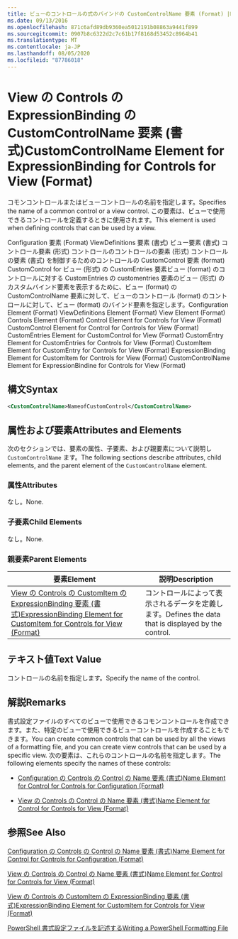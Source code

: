 ```yaml
---
title: ビューのコントロールの式のバインドの CustomControlName 要素 (Format) |Microsoft Docs
ms.date: 09/13/2016
ms.openlocfilehash: 871c6afd89db9360ea5012191b08863a9441f899
ms.sourcegitcommit: 0907b8c6322d2c7c61b17f8168d53452c8964b41
ms.translationtype: MT
ms.contentlocale: ja-JP
ms.lasthandoff: 08/05/2020
ms.locfileid: "87786018"
---
```

# <a name="customcontrolname-element-for-expressionbinding-for-controls-for-view-format"></a><span data-ttu-id="15846-102">View の Controls の ExpressionBinding の CustomControlName 要素 (書式)</span><span class="sxs-lookup"><span data-stu-id="15846-102">CustomControlName Element for ExpressionBinding for Controls for View (Format)</span></span>

<span data-ttu-id="15846-103">コモンコントロールまたはビューコントロールの名前を指定します。</span><span class="sxs-lookup"><span data-stu-id="15846-103">Specifies the name of a common control or a view control.</span></span> <span data-ttu-id="15846-104">この要素は、ビューで使用できるコントロールを定義するときに使用されます。</span><span class="sxs-lookup"><span data-stu-id="15846-104">This element is used when defining controls that can be used by a view.</span></span>

<span data-ttu-id="15846-105">Configuration 要素 (Format) ViewDefinitions 要素 (書式) ビュー要素 (書式) コントロール要素 (形式) コントロールのコントロールの要素 (形式) コントロールの要素 (書式) を制御するためのコントロールの CustomControl 要素 (format) CustomControl for ビュー (形式) の CustomEntries 要素ビュー (format) のコントロールに対する CustomEntries の customentries 要素のビュー (形式) のカスタムバインド要素を表示するために、ビュー (format) の CustomControlName 要素に対して、ビューのコントロール (format) のコントロールに対して、ビュー (format) のバインド要素を指定します。</span><span class="sxs-lookup"><span data-stu-id="15846-105">Configuration Element (Format) ViewDefinitions Element (Format) View Element (Format) Controls Element (Format) Control Element for Controls for View (Format) CustomControl Element for Control for Controls for View (Format) CustomEntries Element for CustomControl for View (Format) CustomEntry Element for CustomEntries for Controls for View (Format) CustomItem Element for CustomEntry for Controls for View (Format) ExpressionBinding Element for CustomItem for Controls for View (Format) CustomControlName Element for ExpressionBindine for Controls for View (Format)</span></span>

## <a name="syntax"></a><span data-ttu-id="15846-106">構文</span><span class="sxs-lookup"><span data-stu-id="15846-106">Syntax</span></span>

```xml
<CustomControlName>NameofCustomControl</CustomControlName>
```

## <a name="attributes-and-elements"></a><span data-ttu-id="15846-107">属性および要素</span><span class="sxs-lookup"><span data-stu-id="15846-107">Attributes and Elements</span></span>

<span data-ttu-id="15846-108">次のセクションでは、要素の属性、子要素、および親要素について説明し `CustomControlName` ます。</span><span class="sxs-lookup"><span data-stu-id="15846-108">The following sections describe attributes, child elements, and the parent element of the `CustomControlName` element.</span></span>

### <a name="attributes"></a><span data-ttu-id="15846-109">属性</span><span class="sxs-lookup"><span data-stu-id="15846-109">Attributes</span></span>

<span data-ttu-id="15846-110">なし。</span><span class="sxs-lookup"><span data-stu-id="15846-110">None.</span></span>

### <a name="child-elements"></a><span data-ttu-id="15846-111">子要素</span><span class="sxs-lookup"><span data-stu-id="15846-111">Child Elements</span></span>

<span data-ttu-id="15846-112">なし。</span><span class="sxs-lookup"><span data-stu-id="15846-112">None.</span></span>

### <a name="parent-elements"></a><span data-ttu-id="15846-113">親要素</span><span class="sxs-lookup"><span data-stu-id="15846-113">Parent Elements</span></span>

|<span data-ttu-id="15846-114">要素</span><span class="sxs-lookup"><span data-stu-id="15846-114">Element</span></span>|<span data-ttu-id="15846-115">説明</span><span class="sxs-lookup"><span data-stu-id="15846-115">Description</span></span>|
|-------------|-----------------|
|[<span data-ttu-id="15846-116">View の Controls の CustomItem の ExpressionBinding 要素 (書式)</span><span class="sxs-lookup"><span data-stu-id="15846-116">ExpressionBinding Element for CustomItem for Controls for View (Format)</span></span>](./expressionbinding-element-for-customitem-for-controls-for-view-format.md)|<span data-ttu-id="15846-117">コントロールによって表示されるデータを定義します。</span><span class="sxs-lookup"><span data-stu-id="15846-117">Defines the data that is displayed by the control.</span></span>|

## <a name="text-value"></a><span data-ttu-id="15846-118">テキスト値</span><span class="sxs-lookup"><span data-stu-id="15846-118">Text Value</span></span>

<span data-ttu-id="15846-119">コントロールの名前を指定します。</span><span class="sxs-lookup"><span data-stu-id="15846-119">Specify the name of the control.</span></span>

## <a name="remarks"></a><span data-ttu-id="15846-120">解説</span><span class="sxs-lookup"><span data-stu-id="15846-120">Remarks</span></span>

<span data-ttu-id="15846-121">書式設定ファイルのすべてのビューで使用できるコモンコントロールを作成できます。また、特定のビューで使用できるビューコントロールを作成することもできます。</span><span class="sxs-lookup"><span data-stu-id="15846-121">You can create common controls that can be used by all the views of a formatting file, and you can create view controls that can be used by a specific view.</span></span> <span data-ttu-id="15846-122">次の要素は、これらのコントロールの名前を指定します。</span><span class="sxs-lookup"><span data-stu-id="15846-122">The following elements specify the names of these controls:</span></span>

- [<span data-ttu-id="15846-123">Configuration の Controls の Control の Name 要素 (書式)</span><span class="sxs-lookup"><span data-stu-id="15846-123">Name Element for Control for Controls for Configuration (Format)</span></span>](./name-element-for-control-for-controls-for-configuration-format.md)

- [<span data-ttu-id="15846-124">View の Controls の Control の Name 要素 (書式)</span><span class="sxs-lookup"><span data-stu-id="15846-124">Name Element for Control for Controls for View (Format)</span></span>](./name-element-for-control-for-controls-for-view-format.md)

## <a name="see-also"></a><span data-ttu-id="15846-125">参照</span><span class="sxs-lookup"><span data-stu-id="15846-125">See Also</span></span>

[<span data-ttu-id="15846-126">Configuration の Controls の Control の Name 要素 (書式)</span><span class="sxs-lookup"><span data-stu-id="15846-126">Name Element for Control for Controls for Configuration (Format)</span></span>](./name-element-for-control-for-controls-for-configuration-format.md)

[<span data-ttu-id="15846-127">View の Controls の Control の Name 要素 (書式)</span><span class="sxs-lookup"><span data-stu-id="15846-127">Name Element for Control for Controls for View (Format)</span></span>](./name-element-for-control-for-controls-for-view-format.md)

[<span data-ttu-id="15846-128">View の Controls の CustomItem の ExpressionBinding 要素 (書式)</span><span class="sxs-lookup"><span data-stu-id="15846-128">ExpressionBinding Element for CustomItem for Controls for View (Format)</span></span>](./expressionbinding-element-for-customitem-for-controls-for-view-format.md)

[<span data-ttu-id="15846-129">PowerShell 書式設定ファイルを記述する</span><span class="sxs-lookup"><span data-stu-id="15846-129">Writing a PowerShell Formatting File</span></span>](./writing-a-powershell-formatting-file.md)
